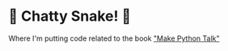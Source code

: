 # 🐍 Chatty Snake! 💬
Where I'm putting code related to the book ["Make Python Talk"](https://nostarch.com/make-python-talk)

